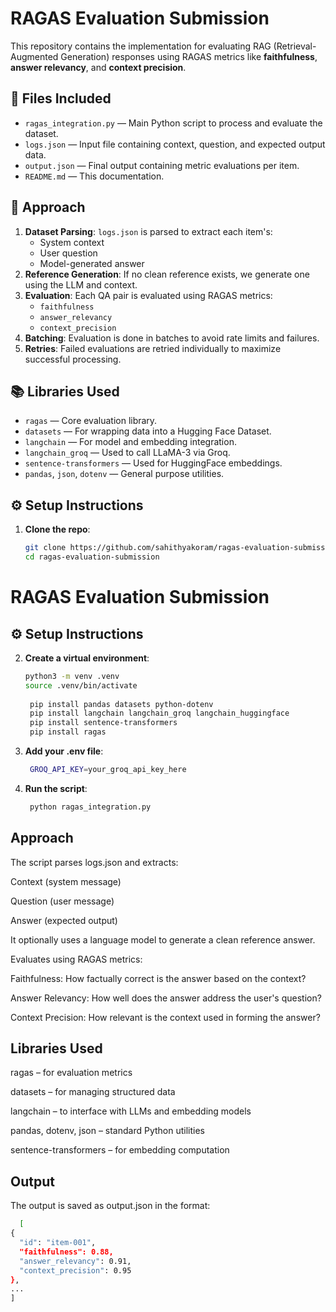 # RAGAS Evaluation Submission

This repository contains the implementation for evaluating RAG (Retrieval-Augmented Generation) responses using RAGAS metrics like **faithfulness**, **answer relevancy**, and **context precision**.

## 📁 Files Included

- `ragas_integration.py` — Main Python script to process and evaluate the dataset.
- `logs.json` — Input file containing context, question, and expected output data.
- `output.json` — Final output containing metric evaluations per item.
- `README.md` — This documentation.

## 🚀 Approach

1. **Dataset Parsing**: `logs.json` is parsed to extract each item's:
   - System context
   - User question
   - Model-generated answer
2. **Reference Generation**: If no clean reference exists, we generate one using the LLM and context.
3. **Evaluation**: Each QA pair is evaluated using RAGAS metrics:
   - `faithfulness`
   - `answer_relevancy`
   - `context_precision`
4. **Batching**: Evaluation is done in batches to avoid rate limits and failures.
5. **Retries**: Failed evaluations are retried individually to maximize successful processing.

## 📚 Libraries Used

- `ragas` — Core evaluation library.
- `datasets` — For wrapping data into a Hugging Face Dataset.
- `langchain` — For model and embedding integration.
- `langchain_groq` — Used to call LLaMA-3 via Groq.
- `sentence-transformers` — Used for HuggingFace embeddings.
- `pandas`, `json`, `dotenv` — General purpose utilities.

## ⚙️ Setup Instructions

1. **Clone the repo**:
   ```bash
   git clone https://github.com/sahithyakoram/ragas-evaluation-submission.git
   cd ragas-evaluation-submission
# RAGAS Evaluation Submission

## ⚙️ Setup Instructions

2. **Create a virtual environment**:
   ```bash
   python3 -m venv .venv
   source .venv/bin/activate
    
    pip install pandas datasets python-dotenv
    pip install langchain langchain_groq langchain_huggingface
    pip install sentence-transformers
    pip install ragas
3. **Add your .env file**:
   ```bash
    GROQ_API_KEY=your_groq_api_key_here
4. **Run the script**:
   ```bash
    python ragas_integration.py
## Approach
The script parses logs.json and extracts:

Context (system message)

Question (user message)

Answer (expected output)

It optionally uses a language model to generate a clean reference answer.

Evaluates using RAGAS metrics:

Faithfulness: How factually correct is the answer based on the context?

Answer Relevancy: How well does the answer address the user's question?

Context Precision: How relevant is the context used in forming the answer?

## Libraries Used
ragas – for evaluation metrics

datasets – for managing structured data

langchain – to interface with LLMs and embedding models

pandas, dotenv, json – standard Python utilities

sentence-transformers – for embedding computation

## Output
The output is saved as output.json in the format:
  ```bash
    [
  {
    "id": "item-001",
    "faithfulness": 0.88,
    "answer_relevancy": 0.91,
    "context_precision": 0.95
  },
  ...
]

    
